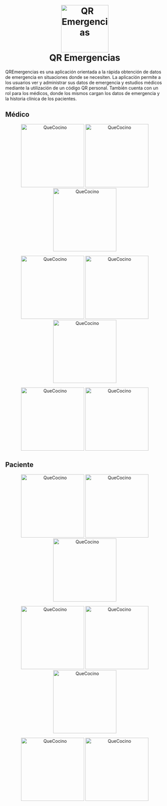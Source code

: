 <h1 align="center">
  <br>
  <img src="https://raw.githubusercontent.com/UTN-FRBA-Mobile/QREmegencias-Mobile/master/app/src/main/res/mipmap-xxxhdpi/ic_launcher.png" alt="QR Emergencias" width="150">
  <br>
  QR Emergencias
  <br>
</h1>

<p>
QREmergencias es una aplicación orientada a la rápida obtención de datos de emergencia en situaciones donde se necesiten.
La aplicación permite a los usuarios ver y administrar sus datos de emergencia y estudios médicos mediante la utilización de un código QR personal. También cuenta con un rol para los médicos, donde los mismos cargan los datos de emergencia y la historia clínica de los pacientes.  
</p>

## Médico

<p align="center">
  <img src="https://github.com/UTN-FRBA-Mobile/QREmegencias-Mobile/blob/master/img/login.png" alt="QueCocino" width="200">
    <img src="https://github.com/UTN-FRBA-Mobile/QREmegencias-Mobile/blob/master/img/medico-home.png" alt="QueCocino" width="200">
    <img src="https://github.com/UTN-FRBA-Mobile/QREmegencias-Mobile/blob/master/img/medico-menu.png" alt="QueCocino" width="200">
</p>

<p align="center">
  <img src="https://github.com/UTN-FRBA-Mobile/QREmegencias-Mobile/blob/master/img/medico-data1.png" alt="QueCocino" width="200">
    <img src="https://github.com/UTN-FRBA-Mobile/QREmegencias-Mobile/blob/master/img/medico-data2.png" alt="QueCocino" width="200">
    <img src="https://github.com/UTN-FRBA-Mobile/QREmegencias-Mobile/blob/master/img/medico-editar.png" alt="QueCocino" width="200">
</p>

<p align="center">
  <img src="https://github.com/UTN-FRBA-Mobile/QREmegencias-Mobile/blob/master/img/medico-historia.png" alt="QueCocino" width="200">
    <img src="https://github.com/UTN-FRBA-Mobile/QREmegencias-Mobile/blob/master/img/medico-perfil.png" alt="QueCocino" width="200">
</p>


## Paciente

<p align="center">
  <img src="https://github.com/UTN-FRBA-Mobile/QREmegencias-Mobile/blob/master/img/login.png" alt="QueCocino" width="200">
    <img src="https://github.com/UTN-FRBA-Mobile/QREmegencias-Mobile/blob/master/img/paciente-home.png" alt="QueCocino" width="200">
    <img src="https://github.com/UTN-FRBA-Mobile/QREmegencias-Mobile/blob/master/img/paciente-menu.png" alt="QueCocino" width="200">
</p>

<p align="center">
  <img src="https://github.com/UTN-FRBA-Mobile/QREmegencias-Mobile/blob/master/img/paciente-data.png" alt="QueCocino" width="200">
    <img src="https://github.com/UTN-FRBA-Mobile/QREmegencias-Mobile/blob/master/img/paciente-historia.png" alt="QueCocino" width="200">
    <img src="https://github.com/UTN-FRBA-Mobile/QREmegencias-Mobile/blob/master/img/paciente-perfil.png" alt="QueCocino" width="200">
</p>

<p align="center">
  <img src="https://github.com/UTN-FRBA-Mobile/QREmegencias-Mobile/blob/master/img/paciente-qr1.png" alt="QueCocino" width="200">
    <img src="https://github.com/UTN-FRBA-Mobile/QREmegencias-Mobile/blob/master/img/paciente-qr2.png" alt="QueCocino" width="200">
</p>
